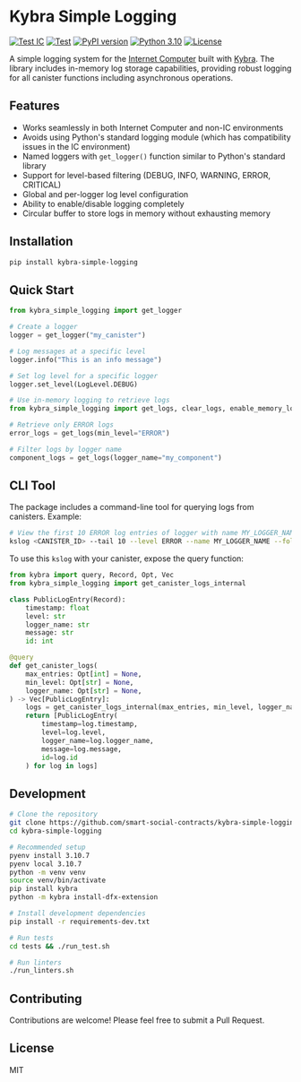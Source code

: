 # Kybra Simple Logging

[![Test IC](https://github.com/smart-social-contracts/kybra-simple-logging/actions/workflows/test_ic.yml/badge.svg)](https://github.com/smart-social-contracts/kybra-simple-logging/actions)
[![Test](https://github.com/smart-social-contracts/kybra-simple-logging/actions/workflows/test.yml/badge.svg)](https://github.com/smart-social-contracts/kybra-simple-logging/actions)
[![PyPI version](https://badge.fury.io/py/kybra-simple-logging.svg)](https://badge.fury.io/py/kybra-simple-logging)
[![Python 3.10](https://img.shields.io/badge/python-3.10-blue.svg)](https://www.python.org/downloads/release/python-3107/)
[![License](https://img.shields.io/github/license/smart-social-contracts/kybra-simple-logging.svg)](https://github.com/smart-social-contracts/kybra-simple-logging/blob/main/LICENSE)

A simple logging system for the [Internet Computer](https://internetcomputer.org) built with [Kybra](https://github.com/demergent-labs/kybra). The library includes in-memory log storage capabilities, providing robust logging for all canister functions including asynchronous operations.


## Features

- Works seamlessly in both Internet Computer and non-IC environments
- Avoids using Python's standard logging module (which has compatibility issues in the IC environment)
- Named loggers with `get_logger()` function similar to Python's standard library
- Support for level-based filtering (DEBUG, INFO, WARNING, ERROR, CRITICAL)
- Global and per-logger log level configuration
- Ability to enable/disable logging completely
- Circular buffer to store logs in memory without exhausting memory


## Installation

```bash
pip install kybra-simple-logging
```

## Quick Start

```python
from kybra_simple_logging import get_logger

# Create a logger
logger = get_logger("my_canister")

# Log messages at a specific level
logger.info("This is an info message")

# Set log level for a specific logger
logger.set_level(LogLevel.DEBUG)

# Use in-memory logging to retrieve logs
from kybra_simple_logging import get_logs, clear_logs, enable_memory_logging, disable_memory_logging

# Retrieve only ERROR logs
error_logs = get_logs(min_level="ERROR")

# Filter logs by logger name
component_logs = get_logs(logger_name="my_component")
```

## CLI Tool

The package includes a command-line tool for querying logs from canisters.
Example:

```bash
# View the first 10 ERROR log entries of logger with name MY_LOGGER_NAME, and then follow and poll every 5 seconds, from the canister with ID <CANISTER_ID> on the IC network
kslog <CANISTER_ID> --tail 10 --level ERROR --name MY_LOGGER_NAME --follow --ic --interval 5
```

To use this `kslog` with your canister, expose the query function:

```python
from kybra import query, Record, Opt, Vec
from kybra_simple_logging import get_canister_logs_internal

class PublicLogEntry(Record):
    timestamp: float
    level: str
    logger_name: str
    message: str
    id: int

@query
def get_canister_logs(
    max_entries: Opt[int] = None,
    min_level: Opt[str] = None,
    logger_name: Opt[str] = None,
) -> Vec[PublicLogEntry]:
    logs = get_canister_logs_internal(max_entries, min_level, logger_name)
    return [PublicLogEntry(
        timestamp=log.timestamp,
        level=log.level,
        logger_name=log.logger_name,
        message=log.message,
        id=log.id
    ) for log in logs]
```

## Development

```bash
# Clone the repository
git clone https://github.com/smart-social-contracts/kybra-simple-logging.git
cd kybra-simple-logging

# Recommended setup
pyenv install 3.10.7
pyenv local 3.10.7
python -m venv venv
source venv/bin/activate
pip install kybra
python -m kybra install-dfx-extension

# Install development dependencies
pip install -r requirements-dev.txt

# Run tests
cd tests && ./run_test.sh

# Run linters
./run_linters.sh
```

## Contributing

Contributions are welcome! Please feel free to submit a Pull Request.

## License

MIT